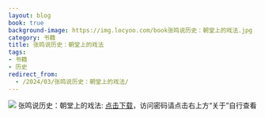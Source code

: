 ```yaml
---
layout: blog
book: true
background-image: https://img.locyoo.com/book张鸣说历史：朝堂上的戏法.jpg
category: 书籍
title: 张鸣说历史：朝堂上的戏法
tags:
- 书籍
- 历史
redirect_from:
  - /2024/03/张鸣说历史：朝堂上的戏法/
---
```

![](https://img.locyoo.com/book张鸣说历史：朝堂上的戏法.jpg)
张鸣说历史：朝堂上的戏法: <a name = "ref1" href="https://url18.ctfile.com/f/50983618-1334550679-5f7348?p=3619">点击下载</a>，访问密码请点击右上方“关于”自行查看